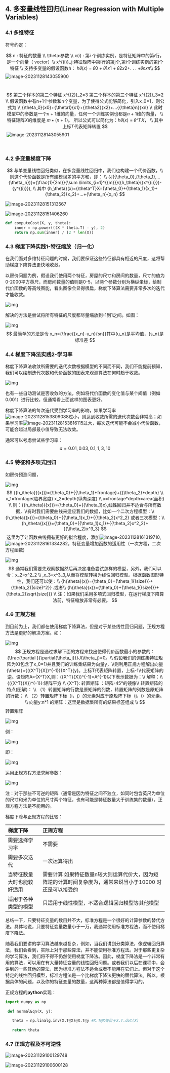 ## 4. 多变量线性回归(Linear Regression with Multiple Variables)

### 4.1 多维特征

符号约定：


$$
n : 特征的数量 \\
\theta:参数 \\
𝑥(𝑖) : 第𝑖 个训练实例，是特征矩阵中的第𝑖行，是一个向量（ vector）\\
x^{(i)}_j:特征矩阵中第i行的第j个,第i个训练实例的第j个特征 \\
支持多变量的假设函数h： ℎ𝜃(𝑥) = 𝜃0 + 𝜃1𝑥1 + 𝜃2𝑥2+. . . +𝜃𝑛𝑥𝑛\\
$$
![image-20231128143055900](./assets/f32d8d2c2f404f23abffbe12168f5fd0.png)

​	
$$
第二个样本的第二个特征 x^{(2)}_2=3 第二个样本的第三个特征 x^{(2)}_3=2 \\
假设函数中有n+1个参数和n个变量，为了使得公式能够简化，引入x_0=1，则公式为 \\
{\theta_0}{x0}+{\theta1}{x1}+{\theta2}{x2}+...{{\theta}n}{xn} \\
此时模型中的参数是一个𝑛 + 1维的向量，任何一个训练实例也都是𝑛 + 1维的向量， \\
特征矩阵𝑋的维度是 𝑚 ∗ (𝑛 + 1)。 所以公式可以简化为：ℎ𝜃(𝑥) = 𝜃^𝑇𝑋， \\
其中上标𝑇代表矩阵转置
$$
​	![image-20231128143055901](./assets/image-20231128143055901.png)

​	

### 4.2 多变量梯度下降

$$
与单变量线性回归类似，在多变量线性回归中，我们也构建一个代价函数，\\
则这个代价函数是所有建模误差的平方和，即： \\
{J({\theta_0},{\theta_1},...{\theta_n})}={\frac{1}{2m}}{\sum \limits_{i=1}^{{m}}}({h_\theta}({x^{(i)}})-{y^{(i)}}), \\
其中 {h_\theta}(x)={\theta^T}X={\theta_0}+{\theta_1}{x_1}+{\theta_2}{x_2}+...+{\theta_n}{x_n}
$$

![image-20231128151313567](./assets/image-20231128151313567.png)

![image-20231128151406260](./assets/image-20231128151406260.png)

```python
def computeCost(X, y, theta):
    inner = np.power(((X * theta.T) - y), 2)
    return np.sum(inner) / (2 * len(X))	
```



### 4.3 梯度下降实践1-特征缩放（归一化）

在我们面对多维特征问题的时候，我们要保证这些特征都具有相近的尺度，这将帮助梯度下降算法更快地收敛。

以房价问题为例，假设我们使用两个特征，房屋的尺寸和房间的数量，尺寸的值为 0-2000平方英尺，而房间数量的值则是0-5，以两个参数分别为横纵坐标，绘制代价函数的等高线图能，看出图像会显得很扁，梯度下降算法需要非常多次的迭代才能收敛。

![img](./assets/966e5a9b00687678374b8221fdd33475.jpg)

解决的方法是尝试将所有特征的尺度都尽量缩放到-1到1之间。如图：

![img](./assets/b8167ff0926046e112acf789dba98057.png)
$$
最简单的方法是令 x_n={\frac{{x_n}-u_n}{sn}}其中{u_n}是平均值，{s_n}是标准差
$$

### 4.4 梯度下降法实践2-学习率

​	梯度下降算法收敛所需要的迭代次数根据模型的不同而不同，我们不能提前预知，我们可以绘制迭代次数和代价函数的图表来观测算法在何时趋于收敛。

![img](./assets/cd4e3df45c34f6a8e2bb7cd3a2849e6c.jpg)

也有一些自动测试是否收敛的方法，例如将代价函数的变化值与某个阀值（例如0.001）进行比较，但通常看上面这样的图表更好。

梯度下降算法的每次迭代受到学习率的影响，如果学习率![image-20231128153809088](./assets/image-20231128153809088.png)过小，则达到收敛所需的迭代次数会非常高；如果学习率![image-20231128153816115](./assets/image-20231128153816115.png)过大，每次迭代可能不会减小代价函数，可能会越过局部最小值导致无法收敛。

通常可以考虑尝试些学习率：
$$
a=0.01,0.03,0.1,1,3,10
$$

### 4.5 特征和多项式回归

如房价预测问题，

![img](./assets/8ffaa10ae1138f1873bc65e1e3657bd4.png)
$$
{{h_\theta}({x})}={\theta_0}+{{\theta_1}*frontage}+{{\theta_2}*depth} \\
x_1=frontage(临界宽度) x_2=depth(纵向深度) \\
x=frontage*depth=area(面积) \\
则：{{h_\theta}({x})}={\theta_0}+{{\theta_1}x},线性回归并不适合与所有数据，\\有时我们需要曲线来适应我们的数据，比如一个二次方程模型：\\
{h_\theta{(x)}}={\theta_0}+{{\theta_1}x_1}+{{\theta_2}x^2_2} 或者三次模型：\\{h_\theta{(x)}}={\theta_0}+{{\theta_1}x_1}+{{\theta_2}x^2_2}+{{\theta_2}x^3_3}
$$
​	这里为了让函数曲线拥有更好的拟合程度，添加![image-20231128161319710](./assets/image-20231128161319710.png),![image-20231128161334282](./assets/image-20231128161334282.png)，特征变量增加函数的适用性（一次方程，二次方程函数)

![img](./assets/3a47e15258012b06b34d4e05fb3af2cf.jpg)
$$
通常我们需要先观察数据然后再决定准备尝试怎样的模型，另外，我们可以令：x_2=x^2_2 \\
,x_3=x^3_3,从而将模型转换为线性回归模型。根据函数图形特性，我们还可以使：\\
{h{\theta}(x)}={\theta_0}+{\theta_1{(size)}}+{\theta_2{(size)^2}} .或者\\ {h{\theta}(x)}={\theta_0}+{\theta_1{(size)}}+{\theta_2{\sqrt{size}}} \\
注：如果我们采用多项式回归模型，在运行梯度下降算法前，特征缩放非常有必要。
$$

### 4.6 正规方程

到目前为止，我们都在使用梯度下降算法，但是对于某些线性回归问题，正规方程方法是更好的解决方案。如：

![img](./assets/a47ec797d8a9c331e02ed90bca48a24b.png)
$$
正规方程是通过求解下面的方程来找出使得代价函数最小的参数的：{\frac{\partial }{\partial{\theta_j}}}J(\theta_j)=0。\\
 假设我们的训练集特征矩阵为X(包含了x_0=1)并且我们的训练集结果为向量y，\\则利用正规方程解出向量{\theta}={({X^T}{X})^{-1}}{X^T}{y}。上标T代表矩阵转置，上标-1\\代表矩阵的逆。设矩阵A={X^T}X,则：({X^T}{X})^{-1}=A^{-1}以下表示数据为：\\
 解释：\\
 {({X^T}{X})^{-1}}:矩阵平方 \\
 {X^T}: 转置矩阵 ：矩阵-45°的镜像\\
 转置矩阵的特点(图解)： \\
（1）转置矩阵的行数是原矩阵的列数，转置矩阵的列数是原矩阵的行数； \\
（2）转置矩阵下标（i，j）的元素对应于原矩阵下标（j，i）的元素。\\
向量y:n*1 的矩阵：这里是数据集所有的结果标签组成 \\
$$
转置矩阵

![img](./assets/20190903151320287.png)

例：

![img](./assets/261a11d6bce6690121f26ee369b9e9d1.png)

即：

![img](./assets/c8eedc42ed9feb21fac64e4de8d39a06.png)

运用正规方程方法求解参数：

![img](./assets/b62d24a1f709496a6d7c65f87464e911.jpg)

​	注：对于那些不可逆的矩阵（通常是因为特征之间不独立，如同时包含英尺为单位的尺寸和米为单位的尺寸两个特征，也有可能是特征数量大于训练集的数量），正规方程方法是不能用的。

梯度下降与正规方程的比较：

| 梯度下降                   | 正规方程                                                     |
| :------------------------- | :----------------------------------------------------------- |
| 需要选择学习率             | 不需要                                                       |
| 需要多次迭代               | 一次运算得出                                                 |
| 当特征数量大时也能较好适用 | 需要计算 如果特征数量n较大则运算代价大，因为矩阵逆的计算时间复杂度为，通常来说当小于10000 时还是可以接受的 |
| 适用于各种类型的模型       | 只适用于线性模型，不适合逻辑回归模型等其他模型               |

​	总结一下，只要特征变量的数目并不大，标准方程是一个很好的计算参数的替代方法。具体地说，只要特征变量数量小于一万，我通常使用标准方程法，而不使用梯度下降法。

​	随着我们要讲的学习算法越来越复杂，例如，当我们讲到分类算法，像逻辑回归算法，我们会看到，实际上对于那些算法，并不能使用标准方程法。对于那些更复杂的学习算法，我们将不得不仍然使用梯度下降法。因此，梯度下降法是一个非常有用的算法，可以用在有大量特征变量的线性回归问题。或者我们以后在课程中，会讲到的一些其他的算法，因为标准方程法不适合或者不能用在它们上。但对于这个特定的线性回归模型，标准方程法是一个比梯度下降法更快的替代算法。所以，根据具体的问题，以及你的特征变量的数量，这两种算法都是值得学习的。

正规方程的**python**实现：

```python
import numpy as np
    
 def normalEqn(X, y):
    
   theta = np.linalg.inv(X.T@X)@X.T@y #X.T@X等价于X.T.dot(X)
    
   return theta
```



### 4.7 正规方程及不可逆性



![image-20231129100129748](./assets/image-20231129100129748.png)

![image-20231129100600128](./assets/image-20231129100600128.png)